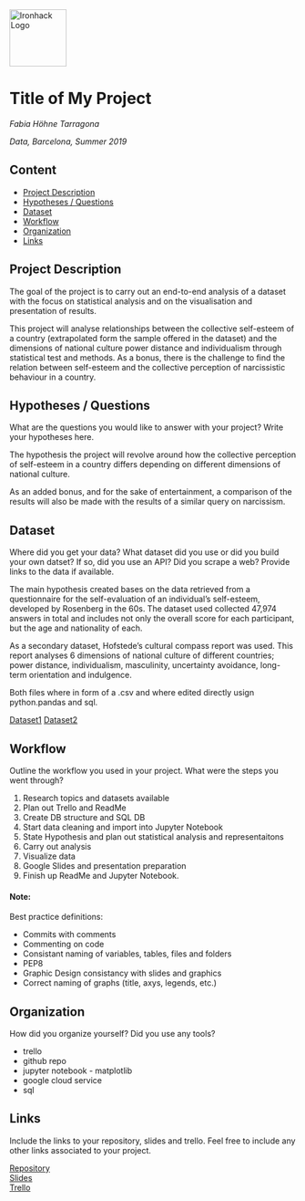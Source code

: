 <img src="https://bit.ly/2VnXWr2" alt="Ironhack Logo" width="100"/>

# Title of My Project
*Fabia Höhne Tarragona*

*Data, Barcelona, Summer 2019*

## Content
- [Project Description](#project-description)
- [Hypotheses / Questions](#hypotheses-/-questions)
- [Dataset](#dataset)
- [Workflow](#workflow)
- [Organization](#organization)
- [Links](#links)

<a name="project-description"></a>

## Project Description
The goal of the project is to carry out an end-to-end analysis of a dataset with the focus on statistical analysis and on the visualisation and presentation of results.  

This project will analyse relationships between the collective self-esteem of a country (extrapolated form the sample offered in the dataset) and the dimensions of national culture power distance and individualism through statistical test and methods. 
 As a bonus, there is the challenge to find the relation between self-esteem and the collective perception of narcissistic behaviour in a country. 


<a name="hypotheses-/-questions"></a>

## Hypotheses / Questions
What are the questions you would like to answer with your project? Write your hypotheses here.

The hypothesis the project will revolve around how the collective perception of self-esteem in a country differs depending on different dimensions of national culture.

As an added bonus, and for the sake of entertainment, a comparison of the results will also be made with the results of a similar query on narcissism. 


<a name="dataset"></a>

## Dataset
Where did you get your data? What dataset did you use or did you build your own datset? If so, did you use an API? Did you scrape a web? Provide links to the data if available.

The main hypothesis created bases on the data retrieved from a questionnaire for the self-evaluation of an individual’s self-esteem, developed by Rosenberg in the 60s. The dataset used collected 47,974 answers in total and includes not only the overall score for each participant, but the age and nationality of each. 

As a secondary dataset, Hofstede’s cultural compass report was used. This report analyses 6 dimensions of national culture of different countries; power distance, individualism, masculinity, uncertainty avoidance, long-term orientation and indulgence. 

Both files where in form of a .csv and where edited directly usign python.pandas and sql.


[Dataset1](https://openpsychometrics.org/) 
[Dataset2](https://www.hofstede-insights.com/)

<a name="workflow"></a>

## Workflow
Outline the workflow you used in your project. What were the steps you went through?

1. Research topics and datasets available
2. Plan out Trello and ReadMe
3. Create DB structure and SQL DB
4. Start data cleaning and import into Jupyter Notebook
5. State Hypothesis and plan out statistical analysis and representaitons
6. Carry out analysis 
7. Visualize data 
8. Google Slides and presentation preparation
9. Finish up ReadMe and Jupyter Notebook. 


#### Note:
Best practice definitions:
- Commits with comments
- Commenting on code
- Consistant naming of variables, tables, files and folders
- PEP8
- Graphic Design consistancy with slides and graphics
- Correct naming of graphs (title, axys, legends, etc.)

<a name="organization"></a>

## Organization
How did you organize yourself? Did you use any tools?
- trello
- github repo
- jupyter notebook - matplotlib
- google cloud service
- sql 


<a name="links"></a>

## Links
Include the links to your repository, slides and trello. Feel free to include any other links associated to your project. 

[Repository](https://github.com/FHnt97/Project-Week-5-Your-Own-Project)  
[Slides](https://docs.google.com/presentation/d/1X4Y6I8M2PAm_L0lgAkckxEc9Z16ysNbOIY9auYnJv4g/edit#slide=id.p)  
[Trello](https://trello.com/b/gdBQzGfk/project-4)  